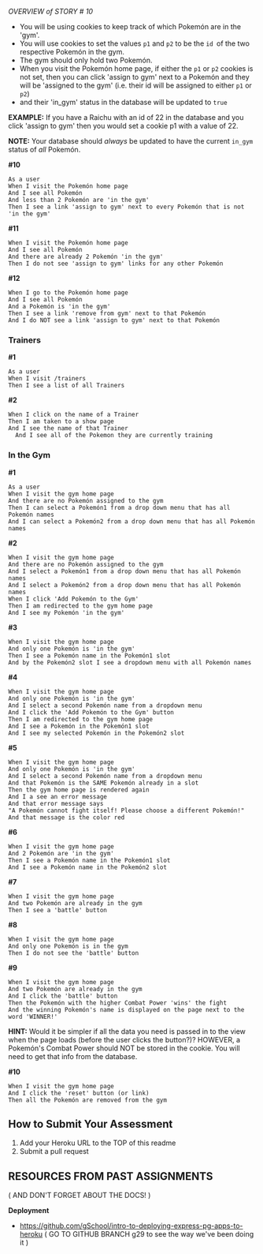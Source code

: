 <!-- ![](https://github.com/gSchool/pokemon-node/blob/master/public/images/pokemon-logo.png)

### Important note before starting:
The styling in the views index file needs to be copy pasted to the other files you make throughout the project to keep it consistent. If you want to do it with ejs layouts that's also a option.

## WELCOME to the Q2 Assessment!



Move deliberately and methodically through the stories provided below.

__Stay calm and code on!__

## Assessment Overview

**Pokemón Node** is an app where a user can manage trainers and their corresponding
Pokemón to battle in a gym. Users should be able to CREATE, READ, UPDATE, and DELETE Pokemón,
as well as assign Pokemón to the gym (details below).

Your app should look at _least_ as good as the wireframes, preferably better.

If you want to use session variables instead of cookies, that is fine.

Your app should use `pg` and `knex`, and your schema should be built
using `migrations`.

Your app should be deployed to Heroku.

## INSTRUCTIONS:

```
Fork and clone this repo
cd into repo
npm install
nodemon
```

* You'll need to create a database called `pokemon-node`
* Write a migration for the pokemon database that creates two tables:
  * pokemon
  * trainers.

### Use the following information to build your migrations (schema):

__trainers__

* id (auto increment)
* name (string)

__pokemon__

* id (auto increment)
* name (string)
* trainer_id (integer)
* cp (integer)  __=>__ cp stands for combat power
* in_gym (boolean)

__After you run your migrations, seed the database by running:__

```
knex seed:run
```

* Inspect your database tables to make sure that you now have trainers and pokemon
* Follow the stories below.


# Use the following Gherkin (User) stories to guide your development:

__You should git add, commit, push, and deploy to Heroku after each story is completed__

### Pokemón and Pokemón CRUD

__#1__

```
As a user
When I go to the root route '/'
Then I am redirected to `/pokemon`
```

__#2__

```
As a user
When I visit /pokemon
Then I see a button to 'Add a New Pokemon'
```

__#3__

```
When I click the 'Add a New Pokemon' button
Then I see a form to add a new Pokemon
```

__#4__

```
When I submit the form to add a new Pokemon
Then I am redirected to the Pokemon home page
And I see my new Pokemon listed
```

__#5__

```
When I visit '/pokemon'
Then I see a list of all Pokemón and their properties
And I see a link to DELETE
And I see a link to EDIT
``` -->

<!-- __#6__

```
When I visit the Pokemón home page
And I see all Pokemón
When I click on a Pokemón name
Then I am taken to a show page
And I see all the properties for that Pokemón
And I see the name of that Pokemón's trainer
```
__wireframe not shown, implement your own ideas.__

__#7__

Trainers can acquire Pokemón that will belong exclusively to them.
One trainer can have many Pokemón, but each Pokemón belongs to only one trainer. -->
<!--
```
When I visit the Pokemón home page
And I see all Pokemón
And I click the 'EDIT' link for a Pokemón
Then I am taken to a form
And the form is prefilled with information for that Pokemón
And I see the name of that Pokemón's trainer
And that name is in a drop down menu that also has the names of all the other trainers
``` -->

<!-- __#8__

```
When I submit an edit form for a Pokemón
Then I am redirected to the show page for that Pokemón
And I see all new details for my updated Pokemón
```

__#9__

```
When I visit the Pokemón home page
And I see all Pokemón
And I click the 'DELETE' link for a Pokemón
Then I am redirected to the Pokemón home page
And that Pokemón is no longer listed
``` -->


_OVERVIEW of STORY # 10_

* You will be using cookies to keep track of which Pokemón are in the 'gym'.
* You will use cookies to set the values `p1` and `p2` to be the `id `of the two
respective Pokemón in the gym.
* The gym should only hold two Pokemón.
* When you visit the Pokemón home page, if either the `p1` or `p2` cookies is not set,
then you can click 'assign to gym' next to a Pokemón and they will be
'assigned to the gym' (i.e. their id will be assigned to either `p1` or `p2`)
* and their 'in_gym' status in the database will be updated to `true`

__EXAMPLE:__ If you have a Raichu with an id of 22 in the database and you click
'assign to gym' then you would set a cookie p1 with a value of 22.


__NOTE:__ Your database should _always_ be updated to have the current `in_gym`
status of _all_ Pokemón.

__#10__

```
As a user
When I visit the Pokemón home page
And I see all Pokemón
And less than 2 Pokemón are 'in the gym'
Then I see a link 'assign to gym' next to every Pokemón that is not 'in the gym'
```

__#11__

```
When I visit the Pokemón home page
And I see all Pokemón
And there are already 2 Pokemón 'in the gym'
Then I do not see 'assign to gym' links for any other Pokemón
```
__#12__

```
When I go to the Pokemón home page
And I see all Pokemón
And a Pokemón is 'in the gym'
Then I see a link 'remove from gym' next to that Pokemón
And I do NOT see a link 'assign to gym' next to that Pokemón
```

### Trainers

__#1__

```
As a user
When I visit /trainers
Then I see a list of all Trainers
```

__#2__

```
When I click on the name of a Trainer
Then I am taken to a show page
And I see the name of that Trainer
  And I see all of the Pokemon they are currently training
```

### In the Gym

__#1__

```
As a user
When I visit the gym home page
And there are no Pokemón assigned to the gym
Then I can select a Pokemón1 from a drop down menu that has all Pokemón names
And I can select a Pokemón2 from a drop down menu that has all Pokemón names
```

__#2__

```
When I visit the gym home page
And there are no Pokemón assigned to the gym
And I select a Pokemón1 from a drop down menu that has all Pokemón names
And I select a Pokemón2 from a drop down menu that has all Pokemón names
When I click 'Add Pokemón to the Gym'
Then I am redirected to the gym home page
And I see my Pokemón 'in the gym'
```

__#3__

```
When I visit the gym home page
And only one Pokemón is 'in the gym'
Then I see a Pokemón name in the Pokemón1 slot
And by the Pokemón2 slot I see a dropdown menu with all Pokemón names
```

__#4__

```
When I visit the gym home page
And only one Pokemón is 'in the gym'
And I select a second Pokemón name from a dropdown menu
And I click the 'Add Pokemón to the Gym' button
Then I am redirected to the gym home page
And I see a Pokemón in the Pokemón1 slot
And I see my selected Pokemón in the Pokemón2 slot
```

__#5__

```
When I visit the gym home page
And only one Pokemón is 'in the gym'
And I select a second Pokemón name from a dropdown menu
And that Pokemón is the SAME Pokemón already in a slot
Then the gym home page is rendered again
And I a see an error message
And that error message says
"A Pokemón cannot fight itself! Please choose a different Pokemón!"
And that message is the color red
```

__#6__

```
When I visit the gym home page
And 2 Pokemón are 'in the gym'
Then I see a Pokemón name in the Pokemón1 slot
And I see a Pokemón name in the Pokemón2 slot
```

__#7__

```
When I visit the gym home page
And two Pokemón are already in the gym
Then I see a 'battle' button
```

__#8__

```
When I visit the gym home page
And only one Pokemón is in the gym
Then I do not see the 'battle' button
```

__#9__

```
When I visit the gym home page
And two Pokemón are already in the gym
And I click the 'battle' button
Then the Pokemón with the higher Combat Power 'wins' the fight
And the winning Pokemón's name is displayed on the page next to the word 'WINNER!'
```
__HINT:__ Would it be simpler if all the data you need is passed in to the view
when the page loads (before the user clicks the button?)? HOWEVER, a Pokemón's
Combat Power should NOT be stored in the cookie. You will need to get that info
from the database.

__#10__

```
When I visit the gym home page
And I click the 'reset' button (or link)
Then all the Pokemón are removed from the gym
```



## How to Submit Your Assessment

1. Add your Heroku URL to the TOP of this readme
2. Submit a pull request

## RESOURCES FROM PAST ASSIGNMENTS
( AND DON'T FORGET ABOUT THE DOCS! )

__Deployment__
* https://github.com/gSchool/intro-to-deploying-express-pg-apps-to-heroku
( GO TO GITHUB BRANCH g29 to see the way we've been doing it )
